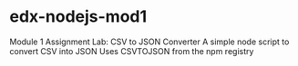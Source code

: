 # edx-nodejs-mod1
Module 1 Assignment Lab: CSV to JSON Converter
A simple node script to convert CSV into JSON
Uses CSVTOJSON from the npm registry
